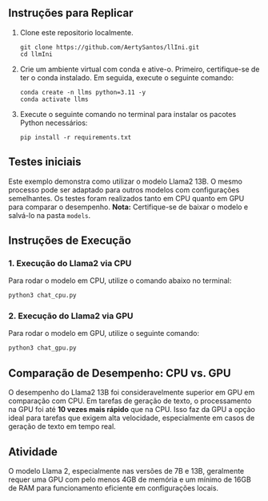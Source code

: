 ## Instruções para Replicar

1. Clone este repositorio localmente.
   ```
   git clone https://github.com/AertySantos/llIni.git
   cd llmIni
   ```
2. Crie um ambiente virtual com conda e ative-o. Primeiro, certifique-se de ter o conda instalado. Em seguida, execute o seguinte comando:
   ```
   conda create -n llms python=3.11 -y
   conda activate llms
   ```

3. Execute o seguinte comando no terminal para instalar os pacotes Python necessários:
   ```
   pip install -r requirements.txt
   ```
## Testes iniciais

Este exemplo demonstra como utilizar o modelo Llama2 13B. O mesmo processo pode ser adaptado para outros modelos com configurações semelhantes. Os testes foram realizados tanto em CPU quanto em GPU para comparar o desempenho. **Nota:** Certifique-se de baixar o modelo e salvá-lo na pasta `models`.

## Instruções de Execução

### 1. Execução do Llama2 via CPU
Para rodar o modelo em CPU, utilize o comando abaixo no terminal:

```bash
python3 chat_cpu.py
```

### 2. Execução do Llama2 via GPU
Para rodar o modelo em GPU, utilize o seguinte comando:

```bash
python3 chat_gpu.py
```

## Comparação de Desempenho: CPU vs. GPU

O desempenho do Llama2 13B foi consideravelmente superior em GPU em comparação com CPU. Em tarefas de geração de texto, o processamento na GPU foi até **10 vezes mais rápido** que na CPU. Isso faz da GPU a opção ideal para tarefas que exigem alta velocidade, especialmente em casos de geração de texto em tempo real.

## Atividade
O modelo Llama 2, especialmente nas versões de 7B e 13B, geralmente requer uma GPU com pelo menos 4GB de memória e um mínimo de 16GB de RAM para funcionamento eficiente em configurações locais. 

